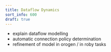 ```yaml
---
title: Dataflow Dynamics
sort_info: 600
draft: true
---
```


 * explain dataflow modelling
 * automatic connection policy determination
 * refinement of model in orogen / in roby tasks


